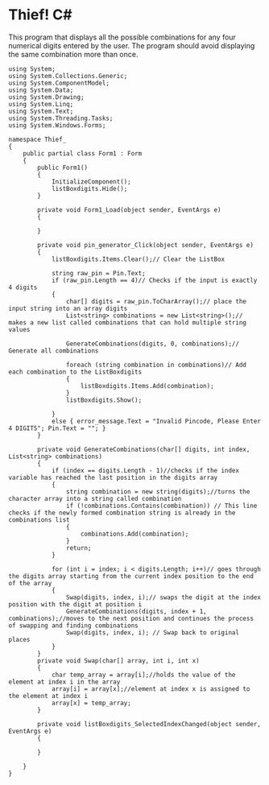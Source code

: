 # Thief! C#

This program that displays all the possible combinations for any four numerical digits entered by the user. The program should avoid displaying the same
combination more than once.


    using System;
    using System.Collections.Generic;
    using System.ComponentModel;
    using System.Data;
    using System.Drawing;
    using System.Linq;
    using System.Text;
    using System.Threading.Tasks;
    using System.Windows.Forms;
    
    namespace Thief_
    {
        public partial class Form1 : Form
        {
            public Form1()
            {
                InitializeComponent();
                listBoxdigits.Hide();
            }
    
            private void Form1_Load(object sender, EventArgs e)
            {
    
            }
    
            private void pin_generator_Click(object sender, EventArgs e)
            {
                listBoxdigits.Items.Clear();// Clear the ListBox 
    
                string raw_pin = Pin.Text;
                if (raw_pin.Length == 4)// Checks if the input is exactly 4 digits
                {
                    char[] digits = raw_pin.ToCharArray();// place the input string into an array digits
                    List<string> combinations = new List<string>();// makes a new list called combinations that can hold multiple string values
    
                    GenerateCombinations(digits, 0, combinations);// Generate all combinations
    
                    foreach (string combination in combinations)// Add each combination to the ListBoxdigits
                    {
                        listBoxdigits.Items.Add(combination);
                    }
                    listBoxdigits.Show();
    
                }
                else { error_message.Text = "Invalid Pincode, Please Enter 4 DIGITS"; Pin.Text = ""; } 
            }
    
            private void GenerateCombinations(char[] digits, int index, List<string> combinations) 
            {
                if (index == digits.Length - 1)//checks if the index variable has reached the last position in the digits array
                {
                    string combination = new string(digits);//turns the character array into a string called combination
                    if (!combinations.Contains(combination)) // This line checks if the newly formed combination string is already in the combinations list
                    {
                        combinations.Add(combination);
                    }
                    return;
                }
    
                for (int i = index; i < digits.Length; i++)// goes through the digits array starting from the current index position to the end of the array
                {
                    Swap(digits, index, i);// swaps the digit at the index position with the digit at position i
                    GenerateCombinations(digits, index + 1, combinations);//moves to the next position and continues the process of swapping and finding combinations
                    Swap(digits, index, i); // Swap back to original places
                }
            }
            private void Swap(char[] array, int i, int x)
            {
                char temp_array = array[i];//holds the value of the element at index i in the array
                array[i] = array[x];//element at index x is assigned to the element at index i
                array[x] = temp_array;
            }
    
            private void listBoxdigits_SelectedIndexChanged(object sender, EventArgs e)
            {
    
            }
            
        }
    }
